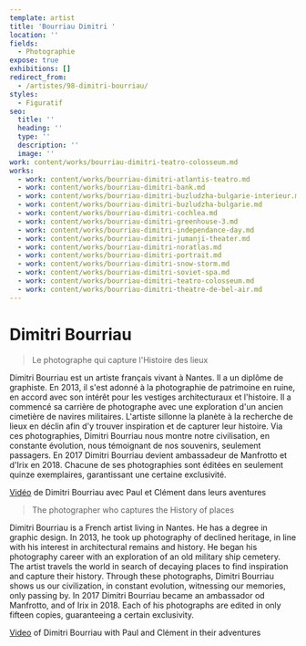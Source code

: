 ```yaml
---
template: artist
title: 'Bourriau Dimitri '
location: ''
fields:
  - Photographie
expose: true
exhibitions: []
redirect_from:
  - /artistes/98-dimitri-bourriau/
styles:
  - Figuratif
seo:
  title: ''
  heading: ''
  type: ''
  description: ''
  image: ''
work: content/works/bourriau-dimitri-teatro-colosseum.md
works:
  - work: content/works/bourriau-dimitri-atlantis-teatro.md
  - work: content/works/bourriau-dimitri-bank.md
  - work: content/works/bourriau-dimitri-buzludzha-bulgarie-interieur.md
  - work: content/works/bourriau-dimitri-buzludzha-bulgarie.md
  - work: content/works/bourriau-dimitri-cochlea.md
  - work: content/works/bourriau-dimitri-greenhouse-3.md
  - work: content/works/bourriau-dimitri-independance-day.md
  - work: content/works/bourriau-dimitri-jumanji-theater.md
  - work: content/works/bourriau-dimitri-noratlas.md
  - work: content/works/bourriau-dimitri-portrait.md
  - work: content/works/bourriau-dimitri-snow-storm.md
  - work: content/works/bourriau-dimitri-soviet-spa.md
  - work: content/works/bourriau-dimitri-teatro-colosseum.md
  - work: content/works/bourriau-dimitri-theatre-de-bel-air.md
---
```


# Dimitri Bourriau

> Le photographe qui capture l'Histoire des lieux

Dimitri Bourriau est un artiste français vivant à Nantes. Il a un diplôme de graphiste. En 2013, il s'est adonné à la photographie de patrimoine en ruine, en accord avec son intérêt pour les vestiges architecturaux et l'histoire. Il a commencé sa carrière de photographe avec une exploration d'un ancien cimetière de navires militaires. L'artiste sillonne la planète à la recherche de lieux en déclin afin d'y trouver inspiration et de capturer leur histoire. Via ces photographies, Dimitri Bourriau nous montre notre civilisation, en constante évolution, nous témoignant de nos souvenirs, seulement passagers. En 2017 Dimitri Bourriau devient ambassadeur de Manfrotto et d'Irix en 2018. Chacune de ses photographies sont éditées en seulement quinze exemplaires, garantissant une certaine exclusivité.

[Vidéo](https://youtu.be/unMbFirj_Jo "dimitri bourriau") de Dimitri Bourriau avec Paul et Clément dans leurs aventures

> The photographer who captures the History of places

Dimitri Bourriau is a French artist living in Nantes. He has a degree in graphic design. In 2013, he took up photography of declined heritage, in line with his interest in architectural remains and history. He began his photography career with an exploration of an old military ship cemetery. The artist travels the world in search of decaying places to find inspiration and capture their history. Through these photographs, Dimitri Bourriau shows us our civilization, in constant evolution, witnessing our memories, only passing by. In 2017 Dimitri Bourriau became an ambassador od Manfrotto, and of Irix in 2018. Each of his photographs are edited in only fifteen copies, guaranteeing a certain exclusivity.

[Video](https://youtu.be/unMbFirj_Jo "dimitri bourriau") of Dimitri Bourriau with Paul and Clément in their adventures
